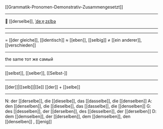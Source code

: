 [[Grammatik-Pronomen-Demonstrativ-Zusammengesetzt]]

---

👯 [[derselbe]], [ˈdeːɐ̯ˌzɛlbə](https://youglish.com/pronounce/derselbe/german)

---


---
= [[der gleiche]], [[identisch]]
≈ [[eben]], [[selbig]]
≠ [[ein anderer]], [[verschieden]]

---
the same
тот же самый

---
[[selbst]], [[selber]], [[Selbst-]]

---
[[der]]|[[selb]]|[[e]]
[[der]] + [[selbe]]


---
N: der [[derselbe]], die [[dieselbe]], das [[dasselbe]], die [[denselben]]
A: den [[denselben]], die [[dieselbe]], das [[dasselbe]], die [[denselben]]
G: des [[desselben]], der [[derselben]], des [[desselben]], der [[derselben]]
D: dem [[demselben]], der [[derselben]], dem [[demselben]], den [[denselben]]
, [[jenig]]